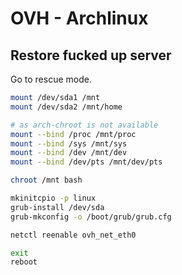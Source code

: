 # OVH - Archlinux

## Restore fucked up server

Go to rescue mode.
```bash
mount /dev/sda1 /mnt
mount /dev/sda2 /mnt/home
```
```bash
# as arch-chroot is not available
mount --bind /proc /mnt/proc
mount --bind /sys /mnt/sys
mount --bind /dev /mnt/dev
mount --bind /dev/pts /mnt/dev/pts

chroot /mnt bash
```

```bash
mkinitcpio -p linux
grub-install /dev/sda
grub-mkconfig -o /boot/grub/grub.cfg
```

```bash
netctl reenable ovh_net_eth0
```

```bash
exit
reboot
```
